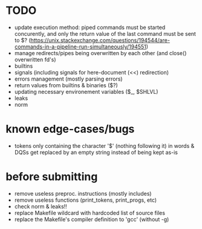 # TODO

- update execution method: piped commands must be started concurently, and only the return value of the last command must be sent to $? (https://unix.stackexchange.com/questions/194544/are-commands-in-a-pipeline-run-simultaneously/194551)
- manage redirects/pipes being overwritten by each other (and close() overwritten fd's)
- builtins
- signals (including signals for here-document (<<) redirection)
- errors management (mostly parsing errors)
- return values from builtins & binaries ($?)
- updating necessary environement variables ($_, $SHLVL)
- leaks
- norm

# known edge-cases/bugs

- tokens only containing the character '$' (nothing following it) in words & DQSs get replaced by an empty string instead of being kept as-is

# before submitting

- remove useless preproc. instructions (mostly includes)
- remove useless functions (print_tokens, print_progs, etc)
- check norm & leaks!!
- replace Makefile wildcard with hardcoded list of source files
- replace the Makefile's compiler definition to 'gcc' (without -g)

